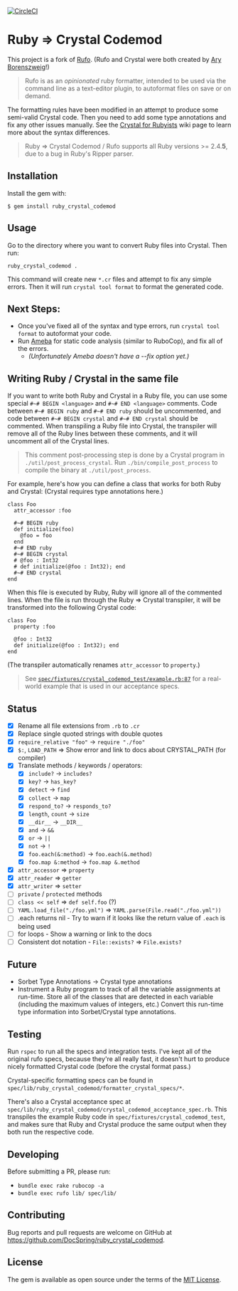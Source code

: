 [![CircleCI](https://circleci.com/gh/DocSpring/ruby_crystal_codemod.svg?style=svg)](https://circleci.com/gh/DocSpring/ruby_crystal_codemod)

# Ruby => Crystal Codemod

This project is a fork of [Rufo](https://github.com/ruby-formatter/rufo). (Rufo and Crystal were both created by [Ary Borenszweig](https://github.com/asterite)!)

> Rufo is as an _opinionated_ ruby formatter, intended to be used via the command line as a text-editor plugin, to autoformat files on save or on demand.

The formatting rules have been modified in an attempt to produce some semi-valid Crystal code. Then you need to add some type annotations and fix any other issues manually. See the [Crystal for Rubyists](https://github.com/crystal-lang/crystal/wiki/Crystal-for-Rubyists) wiki page to learn more about the syntax differences.

> Ruby => Crystal Codemod / Rufo supports all Ruby versions >= 2.4.**5**, due to a bug in Ruby's Ripper parser.

## Installation

Install the gem with:

```
$ gem install ruby_crystal_codemod
```

## Usage

Go to the directory where you want to convert Ruby files into Crystal. Then run:

```
ruby_crystal_codemod .
```

This command will create new `*.cr` files and attempt to fix any simple errors. Then it will
run `crystal tool format` to format the generated code.

## Next Steps:

* Once you've fixed all of the syntax and type errors, run `crystal tool format` to autoformat your code.
* Run [Ameba](https://github.com/crystal-ameba/ameba) for static code analysis (similar to RuboCop), and fix all of the errors.
  * *(Unfortunately Ameba doesn't have a --fix option yet.)*

## Writing Ruby / Crystal in the same file

If you want to write both Ruby and Crystal in a Ruby file, you can use some
special `#~# BEGIN <language>` and `#~# END <language>` comments.
Code between `#~# BEGIN ruby` and `#~# END ruby` should be uncommented,
and code between `#~# BEGIN crystal` and `#~# END crystal` should be commented.
When transpiling a Ruby file into Crystal, the transpiler will remove all of the Ruby lines between these comments, and it will uncomment all of the Crystal lines.

> This comment post-processing step is done by a Crystal program in `./util/post_process_crystal`. Run `./bin/compile_post_process` to compile the binary at `./util/post_process`.

For example, here's how you can define a class that works for both Ruby and Crystal:
(Crystal requires type annotations here.)

```
class Foo
  attr_accessor :foo

  #~# BEGIN ruby
  def initialize(foo)
    @foo = foo
  end
  #~# END ruby
  #~# BEGIN crystal
  # @foo : Int32
  # def initialize(@foo : Int32); end
  #~# END crystal
end
```

When this file is executed by Ruby, Ruby will ignore all of the commented lines. When the file is run through the Ruby => Crystal transpiler, it will be transformed into the following Crystal code:

```
class Foo
  property :foo

  @foo : Int32
  def initialize(@foo : Int32); end
end
```

(The transpiler automatically renames `attr_accessor` to `property`.)

> See [`spec/fixtures/crystal_codemod_test/example.rb:87`](https://github.com/DocSpring/ruby_crystal_codemod/blob/master/spec/fixtures/crystal_codemod_test/example.rb#L87-L114) for a real-world example that is used in our acceptance specs.

## Status

- [x] Rename all file extensions from `.rb` to `.cr`
- [x] Replace single quoted strings with double quotes
- [x] `require_relative "foo"` -> `require "./foo"`
- [x] `$:`, `LOAD_PATH` => Show error and link to docs about CRYSTAL_PATH (for compiler)
- [x] Translate methods / keywords / operators:
  - [x] `include?` -> `includes?`
  - [x] `key?` -> `has_key?`
  - [x] `detect` -> `find`
  - [x] `collect` -> `map`
  - [x] `respond_to?` -> `responds_to?`
  - [x] `length`, `count` -> `size`
  - [x] `__dir__` -> `__DIR__`
  - [x] `and` -> `&&`
  - [x] `or` -> `||`
  - [x] `not` -> `!`
  - [x] `foo.each(&:method)` -> `foo.each(&.method)`
  - [x] `foo.map &:method` -> `foo.map &.method`
- [x] `attr_accessor` => `property`
- [x] `attr_reader` => `getter`
- [x] `attr_writer` => `setter`
- [ ] `private` / `protected` methods
- [ ] `class << self` => `def self.foo` (?)
- [ ] `YAML.load_file("./foo.yml")` => `YAML.parse(File.read("./foo.yml"))`
- [ ] .each returns nil - Try to warn if it looks like the return value of `.each` is being used
- [ ] for loops - Show a warning or link to the docs
- [ ] Consistent dot notation - `File::exists?` => `File.exists?`

## Future

* Sorbet Type Annotations -> Crystal type annotations
* Instrument a Ruby program to track of all the variable assignments at run-time. Store all of the classes that are detected in each variable (including the maximum values of integers, etc.) Convert this run-time type information into Sorbet/Crystal type annotations.

## Testing

Run `rspec` to run all the specs and integration tests. I've kept all of the original rufo specs, because they're all really fast, it doesn't hurt to produce nicely formatted Crystal code (before the crystal format pass.)

Crystal-specific formatting specs can be found in `spec/lib/ruby_crystal_codemod/formatter_crystal_specs/*`.

There's also a Crystal acceptance spec at `spec/lib/ruby_crystal_codemod/crystal_codemod_acceptance_spec.rb`.
This transpiles the example Ruby code in `spec/fixtures/crystal_codemod_test`, and makes sure that Ruby
and Crystal produce the same output when they both run the respective code.

## Developing

Before submitting a PR, please run:

* `bundle exec rake rubocop -a`
* `bundle exec rufo lib/ spec/lib/`

## Contributing

Bug reports and pull requests are welcome on GitHub at https://github.com/DocSpring/ruby_crystal_codemod.

## License

The gem is available as open source under the terms of the [MIT License](http://opensource.org/licenses/MIT).
